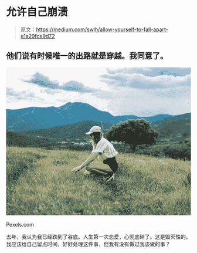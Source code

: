 # 允许自己崩溃

> 原文：<https://medium.com/swlh/allow-yourself-to-fall-apart-e1a29fce9d72>

## 他们说有时候唯一的出路就是穿越。我同意了。

![](img/9aa29ab608a604b93289505585fcdc9f.png)

Pexels.com

去年，我认为我已经跌到了谷底。人生第一次恋爱，心彻底碎了。这是毁灭性的。我应该给自己留点时间，好好处理这件事，但我有没有做过我该做的事？